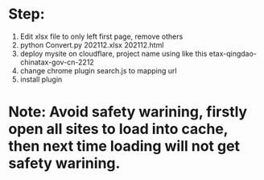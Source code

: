 # Step:

1. Edit xlsx file to only left first page, remove others
2. python Convert.py 202112.xlsx 202112.html
3. deploy mysite on cloudflare, project name using like this etax-qingdao-chinatax-gov-cn-2212
4. change chrome plugin search.js to mapping url
5. install plugin

# Note: Avoid safety warining, firstly open all sites to load into cache, then next time loading will not get safety warining.

